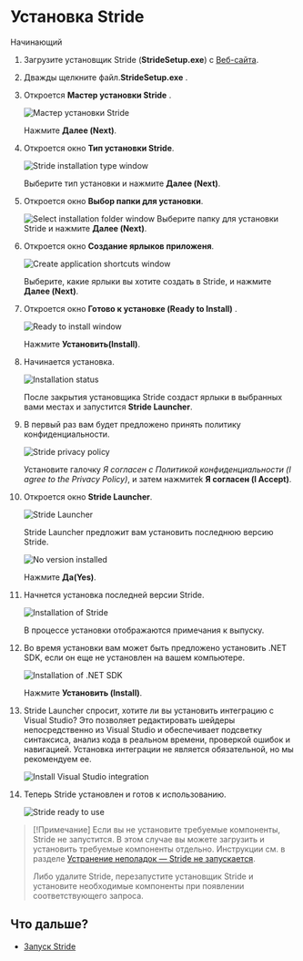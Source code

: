 # Установка Stride

<span class="badge text-bg-primary">Начинающий</span>

1. Загрузите установщик Stride (**StrideSetup.exe**) с [Веб-сайта](http://stride3d.net/download/).
 
2. Дважды щелкните файл.**StrideSetup.exe** .
    
3. Откроется **Мастер установки Stride** .

    ![Мастер установки Stride](media/install-stride-setup-wizard.webp)
 
    Нажмите **Далее (Next)**.
    
4. Откроется окно **Тип установки Stride**.

    ![Stride installation type window](media/install-stride-installation-type.webp)
    
    Выберите тип установки и нажмите **Далее (Next)**. 

5.  Откроется окно **Выбор папки для установки**.

    ![Select installation folder window](media/install-stride-select-installation-folder.webp)
Выберите папку для установки Stride и нажмите  **Далее (Next)**.
    
6. Откроется окно **Создание ярлыков приложеня**.
    
    ![Create application shortcuts window](media/install-stride-create-application-shortcuts.webp)

    Выберите, какие ярлыки вы хотите создать в Stride, и нажмите **Далее (Next)**.
    
7. Откроется окно **Готово к установке (Ready to Install)** .
    
    ![Ready to install window](media/install-stride-ready-to-install.webp)

    Нажмите **Установить(Install)**.

8.  Начинается установка.
 
    ![Installation status](media/install-stride-installation-status.webp)

    После закрытия установщика Stride создаст ярлыки в выбранных вами местах и запустится **Stride Launcher**.

9. В первый раз вам будет предложено принять политику конфиденциальности.

    ![Stride privacy policy](media/stride-privacy-policy-prompt.webp)

    Установите галочку *Я согласен с Политикой конфиденциальности (I agree to the Privacy Policy)*, и затем нажмитеk **Я согласен (I Accept)**.

10. Откроется окно **Stride Launcher**.

    ![Stride Launcher](media/stride-launcher.webp)

    Stride Launcher предложит вам установить последнюю версию Stride.

    ![No version installed](media/stride-launcher-install-latest-version-prompt.webp)

    Нажмите **Да(Yes)**.

11. Начнется установка последней версии Stride.

    ![Installation of Stride](media/stride-launcher-install-latest-version.webp)

    В процессе установки отображаются примечания к выпуску.

12. Во время установки вам может быть предложено установить .NET SDK, если он еще не установлен на вашем компьютере.

    ![Installation of .NET SDK](media/install-dotnet-SDK.webp)

    Нажмите **Установить (Install)**.

13. Stride Launcher спросит, хотите ли вы установить интеграцию с Visual Studio? Это позволяет редактировать шейдеры непосредственно из Visual Studio и обеспечивает подсветку синтаксиса, анализ кода в реальном времени, проверкой ошибок и навигацией. Установка интеграции не является обязательной, но мы рекомендуем ее.

    ![Install Visual Studio integration](media/install-VS-plug-in-prompt.webp)

14. Теперь Stride установлен и готов к использованию.

    ![Stride ready to use](media/stride-launcher-ready.webp)

>[!Примечание]
> Если вы не установите требуемые компоненты, Stride не запустится. В этом случае вы можете загрузить и установить требуемые компоненты отдельно. Инструкции см. в разделе [Устранение неполадок — Stride не запускается](../troubleshooting/stride-doesnt-run.md).
>
> Либо удалите Stride, перезапустите установщик Stride и установите необходимые компоненты при появлении соответствующего запроса.

## Что дальше?

* [Запуск Stride](launch-stride.md)
